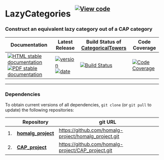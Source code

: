 <!-- BEGIN HEADER -->
# LazyCategories&ensp;<sup><sup>[![View code][code-img]][code-url]</sup></sup>

### Construct an equivalent lazy category out of a CAP category

| Documentation | Latest Release | Build Status of [CategoricalTowers](/../../) | Code Coverage |
| ------------- | -------------- | ------------ | ------------- |
| [![HTML stable documentation][html-img]][html-url] [![PDF stable documentation][pdf-img]][pdf-url] | [![version][version-img]][version-url] [![date][date-img]][date-url] | [![Build Status][tests-img]][tests-url] | [![Code Coverage][codecov-img]][codecov-url] |

<!-- END HEADER -->

<!-- BEGIN FOOTER -->
---

### Dependencies

To obtain current versions of all dependencies, `git clone` (or `git pull` to update) the following repositories:

|    | Repository | git URL |
|--- | ---------- | ------- |
| 1. | [**homalg_project**](https://github.com/homalg-project/homalg_project#readme) | https://github.com/homalg-project/homalg_project.git |
| 2. | [**CAP_project**](https://github.com/homalg-project/CAP_project#readme) | https://github.com/homalg-project/CAP_project.git |

[html-img]: https://img.shields.io/badge/🔗%20HTML-stable-blue.svg
[html-url]: https://homalg-project.github.io/CategoricalTowers/LazyCategories/doc/chap0_mj.html

[pdf-img]: https://img.shields.io/badge/🔗%20PDF-stable-blue.svg
[pdf-url]: https://homalg-project.github.io/CategoricalTowers/LazyCategories/download_pdf.html

[version-img]: https://img.shields.io/endpoint?url=https://homalg-project.github.io/CategoricalTowers/LazyCategories/badge_version.json&label=🔗%20version&color=yellow
[version-url]: https://homalg-project.github.io/CategoricalTowers/LazyCategories/view_release.html

[date-img]: https://img.shields.io/endpoint?url=https://homalg-project.github.io/CategoricalTowers/LazyCategories/badge_date.json&label=🔗%20released%20on&color=yellow
[date-url]: https://homalg-project.github.io/CategoricalTowers/LazyCategories/view_release.html

[tests-img]: https://github.com/homalg-project/CategoricalTowers/actions/workflows/Tests.yml/badge.svg?branch=master
[tests-url]: https://github.com/homalg-project/CategoricalTowers/actions/workflows/Tests.yml?query=branch%3Amaster

[codecov-img]: https://codecov.io/gh/homalg-project/CategoricalTowers/branch/master/graph/badge.svg?flag=LazyCategories
[codecov-url]: https://app.codecov.io/gh/homalg-project/CategoricalTowers/tree/master/LazyCategories

[code-img]: https://img.shields.io/badge/-View%20code-blue?logo=github
[code-url]: https://github.com/homalg-project/CategoricalTowers/tree/master/LazyCategories#top
<!-- END FOOTER -->
